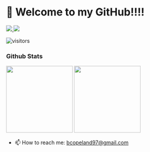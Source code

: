 <div>
<h1> 👋 Welcome to my GitHub!!!! </h1>
</div>
<div>
    <a href="https://www.linkedin.com/in/brandoncopeland97/">
        <img src="https://img.shields.io/badge/LinkedIn-0077B5?style=for-the-badge&logo=linkedin&logoColor=white"/>
    </a>
    </a>
 <a href="https://angel.co/u/b-cope">
   <img src=https://img.shields.io/badge/AngelList-%23D4D4D4.svg?style=for-the-badge&logo=AngelList&logoColor=black>
 </img>
 </a>
</div>

![visitors](https://visitor-badge.glitch.me/badge?page_id=BrandonCope)

### Github Stats
<div>

<img height="180em" src="https://github-readme-stats.vercel.app/api?username=BrandonCope&count_private=true&show_icons=true&theme=gotham" />
<img height="180em" src="https://github-readme-stats.vercel.app/api/top-langs?username=BrandonCope&show_icons=true&locale=en&layout=compact&theme=gotham"/>
</div>

- 📫 How to reach me: bcopeland97@gmail.com
<!--
**BrandonCope/BrandonCope** is a ✨ _special_ ✨ repository because its `README.md` (this file) appears on your GitHub profile.

Here are some ideas to get you started:

- 🔭 I’m currently working on ...
- 🌱 I’m currently learning ...
- 👯 I’m looking to collaborate on ...
- 🤔 I’m looking for help with ...
- 💬 Ask me about ...
- 📫 How to reach me: bcopeland97@gmail.com
- 😄 Pronouns: ...
- ⚡ Fun fact: ...
-->
